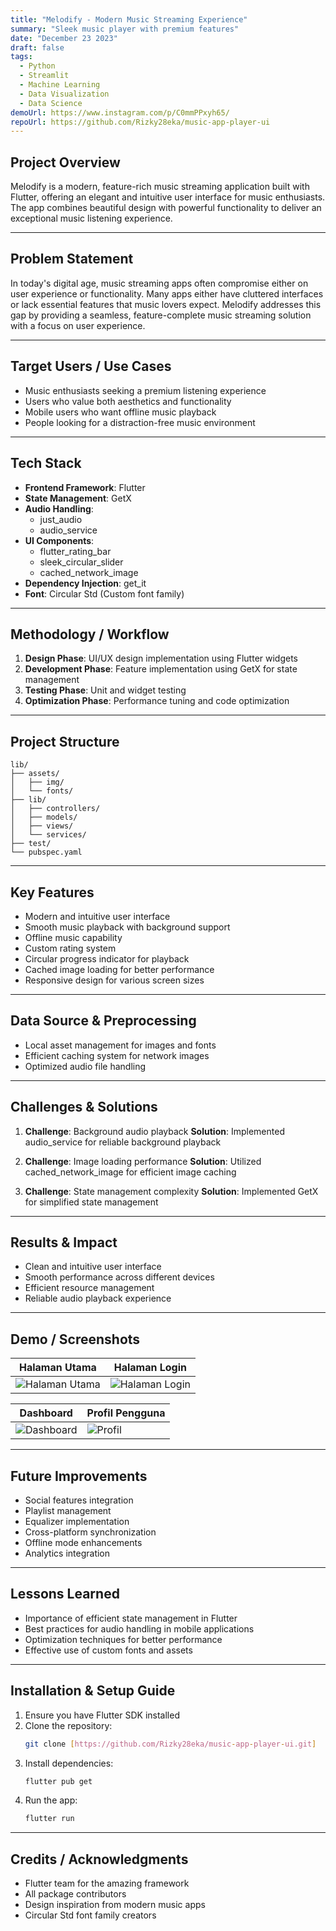 ```yaml
---
title: "Melodify - Modern Music Streaming Experience"
summary: "Sleek music player with premium features"
date: "December 23 2023"
draft: false
tags:
  - Python
  - Streamlit
  - Machine Learning
  - Data Visualization
  - Data Science
demoUrl: https://www.instagram.com/p/C0mmPPxyh65/
repoUrl: https://github.com/Rizky28eka/music-app-player-ui
---
```


## Project Overview

Melodify is a modern, feature-rich music streaming application built with Flutter, offering an elegant and intuitive user interface for music enthusiasts. The app combines beautiful design with powerful functionality to deliver an exceptional music listening experience.

---

## Problem Statement

In today's digital age, music streaming apps often compromise either on user experience or functionality. Many apps either have cluttered interfaces or lack essential features that music lovers expect. Melodify addresses this gap by providing a seamless, feature-complete music streaming solution with a focus on user experience.

---

## Target Users / Use Cases

- Music enthusiasts seeking a premium listening experience
- Users who value both aesthetics and functionality
- Mobile users who want offline music playback
- People looking for a distraction-free music environment

---

## Tech Stack

- **Frontend Framework**: Flutter
- **State Management**: GetX
- **Audio Handling**:
  - just_audio
  - audio_service
- **UI Components**:
  - flutter_rating_bar
  - sleek_circular_slider
  - cached_network_image
- **Dependency Injection**: get_it
- **Font**: Circular Std (Custom font family)

---

## Methodology / Workflow

1. **Design Phase**: UI/UX design implementation using Flutter widgets
2. **Development Phase**: Feature implementation using GetX for state management
3. **Testing Phase**: Unit and widget testing
4. **Optimization Phase**: Performance tuning and code optimization

---

## Project Structure

```
lib/
├── assets/
│   ├── img/
│   └── fonts/
├── lib/
│   ├── controllers/
│   ├── models/
│   ├── views/
│   └── services/
├── test/
└── pubspec.yaml
```

---

## Key Features

- Modern and intuitive user interface
- Smooth music playback with background support
- Offline music capability
- Custom rating system
- Circular progress indicator for playback
- Cached image loading for better performance
- Responsive design for various screen sizes

---

## Data Source & Preprocessing

- Local asset management for images and fonts
- Efficient caching system for network images
- Optimized audio file handling

---

## Challenges & Solutions

1. **Challenge**: Background audio playback
   **Solution**: Implemented audio_service for reliable background playback

2. **Challenge**: Image loading performance
   **Solution**: Utilized cached_network_image for efficient image caching

3. **Challenge**: State management complexity
   **Solution**: Implemented GetX for simplified state management

---

## Results & Impact

- Clean and intuitive user interface
- Smooth performance across different devices
- Efficient resource management
- Reliable audio playback experience

---

## Demo / Screenshots

| Halaman Utama                         | Halaman Login                           |
| ------------------------------------- | --------------------------------------- |
| ![Halaman Utama](images/homepage.png) | ![Halaman Login](images/searchpage.png) |

| Dashboard                            | Profil Pengguna                  |
| ------------------------------------ | -------------------------------- |
| ![Dashboard](images/settingpage.png) | ![Profil](images/detailsong.png) |

---

## Future Improvements

- Social features integration
- Playlist management
- Equalizer implementation
- Cross-platform synchronization
- Offline mode enhancements
- Analytics integration

---

## Lessons Learned

- Importance of efficient state management in Flutter
- Best practices for audio handling in mobile applications
- Optimization techniques for better performance
- Effective use of custom fonts and assets

---

## Installation & Setup Guide

1. Ensure you have Flutter SDK installed
2. Clone the repository:
   ```bash
   git clone [https://github.com/Rizky28eka/music-app-player-ui.git]
   ```
3. Install dependencies:
   ```bash
   flutter pub get
   ```
4. Run the app:
   ```bash
   flutter run
   ```

---

## Credits / Acknowledgments

- Flutter team for the amazing framework
- All package contributors
- Design inspiration from modern music apps
- Circular Std font family creators
